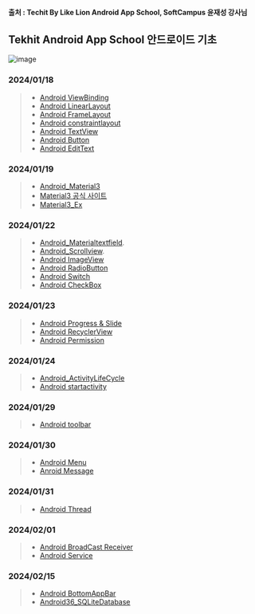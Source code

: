 #### 출처 : Techit By Like Lion Android App School, SoftCampus 윤재성 강사님
## Tekhit Android App School 안드로이드 기초
![image](https://github.com/chanho0908/Tekhit_Android_App_School_Part2/assets/84930748/74d17d31-aa8b-4def-82d5-c1dc3e3490b3)

### 2024/01/18   
> + [Android ViewBinding](https://github.com/chanho0908/Tekhit_Android_App_School_Part2/blob/main/Android03_ViewBinding/app/src/main/java/kr/co/lion/android03_viewbinding/MainActivity.kt)   
> + [Android LinearLayout](https://github.com/chanho0908/Tekhit_Android_App_School_Part2/blob/main/Android04_LinearLayout/app/src/main/java/kr/co/lion/android04_linearlayout/MainActivity.kt)
> + [Android FrameLayout](https://github.com/chanho0908/Tekhit_Android_App_School_Part2/blob/main/Android05_FrameLayout/app/src/main/java/kr/co/lion/android05_framelayout/MainActivity.kt)
> + [Android constraintlayout](https://github.com/chanho0908/Tekhit_Android_App_School_Part2/blob/main/Android06_ConstraintLayout/app/src/main/java/kr/co/lion/android06_constraintlayout/MainActivity.kt)
> + [Android TextView](https://github.com/chanho0908/Tekhit_Android_App_School_Part2/blob/main/Android07_TextView/app/src/main/java/kr/co/lion/android07_textview/MainActivity.kt)
> + [Android Button](https://github.com/chanho0908/Tekhit_Android_App_School_Part2/blob/main/Android08_Button/app/src/main/java/kr/co/lion/android08_button/MainActivity.kt)
> + [Android EditText](https://github.com/chanho0908/Tekhit_Android_App_School_Part2/blob/main/Android09_EditText/app/src/main/java/kr/co/lion/android09_edittext/MainActivity.kt)
### 2024/01/19   
> + [Android_Material3](https://github.com/chanho0908/Tekhit_Android_App_School_Part2/blob/main/Android11_Material3/app/src/main/java/kr/co/lion/android11_material3/MainActivity.kt)
> + [Material3 공식 사이트](https://m3.material.io/)
> + [Material3_Ex](https://github.com/chanho0908/Tekhit_Android_App_School_Part2/blob/main/Ex06/app/src/main/java/kr/co/lion/ex06/MainActivity.kt)
### 2024/01/22   
> + [Android_Materialtextfield](https://github.com/chanho0908/Tekhit_Android_App_School_Part2/blob/main/Android13_MaterialTextField/app/src/main/java/kr/co/lion/android13_materialtextfield/MainActivity.kt).
> + [Android_Scrollview](https://github.com/chanho0908/Tekhit_Android_App_School_Part2/blob/main/Android14_ScrollView/app/src/main/java/kr/co/lion/android14_scrollview/MainActivity.kt).
> + [Android ImageView](https://github.com/chanho0908/Tekhit_Android_App_School_Part2/blob/main/Android15_ImageView/app/src/main/java/kr/co/lion/android15_imageview/MainActivity.kt)
> + [Android RadioButton](https://github.com/chanho0908/Tekhit_Android_App_School_Part2/blob/main/Android16_Radio/app/src/main/java/kr/co/lion/android16_radio/MainActivity.kt)
> + [Android Switch](https://github.com/chanho0908/Tekhit_Android_App_School_Part2/blob/main/Android18_Switch/app/src/main/java/kr/co/lion/android18_switch/MainActivity.kt)
> + [Android CheckBox](https://github.com/chanho0908/Tekhit_Android_App_School_Part2/blob/main/android17_checkbox/app/src/main/java/kr/co/lion/android17_checkbox/MainActivity.kt)
### 2024/01/23   
> + [Android Progress & Slide](https://github.com/chanho0908/Tekhit_Android_App_School_Part2/blob/main/Android19_Progress/app/src/main/java/kr/co/lion/android19_progress/MainActivity.kt)
> + [Android RecyclerView](https://github.com/chanho0908/Tekhit_Android_App_School_Part2/blob/main/Android20_RecyclerView/app/src/main/java/kr/co/lion/android20_recyclerview/MainActivity.kt)
> + [Android Permission](https://github.com/chanho0908/Tekhit_Android_App_School_Part2/blob/main/Android24_Permission/app/src/main/java/kr/co/lion/android24_permission/MainActivity.kt)
### 2024/01/24
> + [Android_ActivityLifeCycle ](https://github.com/chanho0908/Tekhit_Android_App_School_Part2/blob/main/Android25_Activity_lifeCycle/app/src/main/java/kr/co/lion/android25_activity_lifecycle/MainActivity.kt)
> + [Android startactivity](https://github.com/chanho0908/Tekhit_Android_App_School_Part2/blob/main/Android26_StartActivity/app/src/main/java/kr/co/lion/android26_startactivity/MainActivity.kt)
### 2024/01/29
> + [Android toolbar](https://github.com/chanho0908/Tekhit_Android_App_School_Part2/blob/main/Android27_Toolbar/app/src/main/java/kr/co/lion/android27_toolbar/MainActivity.kt)
### 2024/01/30
> + [Android Menu](https://github.com/chanho0908/Tekhit_Android_App_School_Part2/blob/main/Android28_Menu/app/src/main/java/kr/co/lion/android28_menu/MainActivity.kt)
> + [Anroid Message](https://github.com/chanho0908/Tekhit_Android_App_School_Part2/blob/main/Android29_Message/app/src/main/java/kr/co/lion/android29_message/MainActivity.kt)
### 2024/01/31
> + [Android Thread](https://github.com/chanho0908/Tekhit_Android_App_School_Part2/blob/main/Android30_Thread/app/src/main/java/kr/co/lion/android30_thread/MainActivity.kt)
### 2024/02/01
> + [Android BroadCast Receiver](https://github.com/chanho0908/Tekhit_Android_App_School_Part2/blob/main/Android31_BR/app/src/main/java/kr/co/lion/android31_br/MainActivity.kt)
> + [Android Service](https://github.com/chanho0908/Tekhit_Android_App_School_Part2/blob/main/Android32_Service/app/src/main/java/kr/co/lion/android32_service/TestService.kt)
### 2024/02/15
> + [Android BottomAppBar](https://github.com/chanho0908/Tekhit_Android_App_School_Part2/blob/main/Android34_BottomAppBar/app/src/main/java/kr/co/lion/android34_bottomappbar/MainActivity.kt)
> + [Android36_SQLiteDatabase](https://github.com/chanho0908/Tekhit_Android_App_School_Part2/blob/main/Android36_SQLiteDatabase/app/src/main/java/kr/co/lion/android36_sqlitedatabase/MainActivity.kt)

